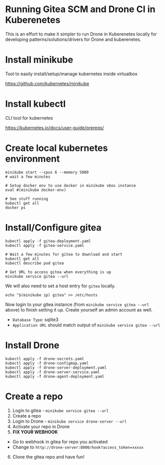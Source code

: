 # Running Gitea SCM and Drone CI in Kuberenetes

This is an effort to make it simpler to run Drone in Kuberenetes locally for
developing patterns/solutions/drivers for Drone and kuberenetes.

# Install minikube

Tool to easily install/setup/manage kubernetes inside virtualbox

https://github.com/kubernetes/minikube

# Install kubectl

CLI tool for kubernetes

https://kubernetes.io/docs/user-guide/prereqs/

# Create local kubernetes environment

```
minikube start --cpus 6 --memory 5000
# wait a few minutes

# Setup docker env to use docker in minikube vbox instance
eval #(minikube docker-env)

# See stuff running
kubectl get all
docker ps
```

# Install/Configure gitea

```
kubectl apply -f gitea-deployment.yaml
kubectl apply -f gitea-service.yaml

# Wait a few minutes for gitea to download and start
kubectl get all
kubectl describe pod gitea

# Get URL to access gitea when everything is up
minikube service gitea --url
```

We will also need to set a host entry for `gitea` locally.

```
echo "$(minikube ip) gitea" >> /etc/hosts
```

Now login to your gitea instance (from `minikube service gitea --url` above) to finish setting it up.  Create yourself an admin account as well.

* `Database Type`: sqlite3
* `Application URL` should match output of `minikube service gitea --url`

# Install Drone

```
kubectl apply -f drone-secrets.yaml
kubectl apply -f drone-configmap.yaml
kubectl apply -f drone-server-deployment.yaml
kubectl apply -f drone-server-service.yaml
kubectl apply -f drone-agent-deployment.yaml
```

# Create a repo

1. Login to gitea - `minikube service gitea --url`
2. Create a repo
3. Login to Drone - `minikube service drone-server --url`
4. Activate your repo in Drone
5. **FIX YOUR WEBHOOK**
  * Go to webhook in gitea for repo you activated
  * Change to `http://drone-server:8000/hook?access_token=xxxxx`
6. Clone the gitea repo and have fun!
